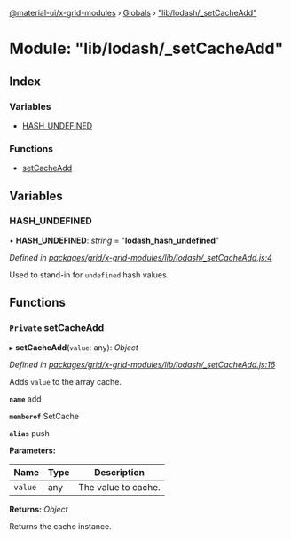 [@material-ui/x-grid-modules](../README.md) › [Globals](../globals.md) › ["lib/lodash/\_setCacheAdd"](_lib_lodash__setcacheadd_.md)

# Module: "lib/lodash/\_setCacheAdd"

## Index

### Variables

- [HASH_UNDEFINED](_lib_lodash__setcacheadd_.md#hash_undefined)

### Functions

- [setCacheAdd](_lib_lodash__setcacheadd_.md#private-setcacheadd)

## Variables

### HASH_UNDEFINED

• **HASH_UNDEFINED**: _string_ = "**lodash_hash_undefined**"

_Defined in [packages/grid/x-grid-modules/lib/lodash/\_setCacheAdd.js:4](https://github.com/mui-org/material-ui-x/blob/a679779/packages/grid/x-grid-modules/lib/lodash/_setCacheAdd.js#L4)_

Used to stand-in for `undefined` hash values.

## Functions

### `Private` setCacheAdd

▸ **setCacheAdd**(`value`: any): _Object_

_Defined in [packages/grid/x-grid-modules/lib/lodash/\_setCacheAdd.js:16](https://github.com/mui-org/material-ui-x/blob/a679779/packages/grid/x-grid-modules/lib/lodash/_setCacheAdd.js#L16)_

Adds `value` to the array cache.

**`name`** add

**`memberof`** SetCache

**`alias`** push

**Parameters:**

| Name    | Type | Description         |
| ------- | ---- | ------------------- |
| `value` | any  | The value to cache. |

**Returns:** _Object_

Returns the cache instance.
